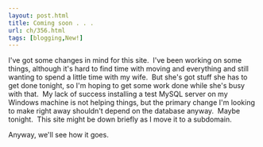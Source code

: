 ```yaml
---
layout: post.html
title: Coming soon . . .
url: ch/356.html
tags: [blogging,New!]
---
```

I've got some changes in mind for this site.  I've been working on some things, although it's hard to find time with moving and everything and still wanting to spend a little time with my wife.  But she's got stuff she has to get done tonight, so I'm hoping to get some work done while she's busy with that.  My lack of success installing a test MySQL server on my Windows machine is not helping things, but the primary change I'm looking to make right away shouldn't depend on the database anyway.  Maybe tonight.  This site might be down briefly as I move it to a subdomain.

Anyway, we'll see how it goes.
